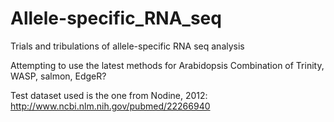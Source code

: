 # Allele-specific_RNA_seq

Trials and tribulations of allele-specific RNA seq analysis

Attempting to use the latest methods for Arabidopsis
Combination of Trinity, WASP, salmon, EdgeR?

Test dataset used is the one from Nodine, 2012: http://www.ncbi.nlm.nih.gov/pubmed/22266940
